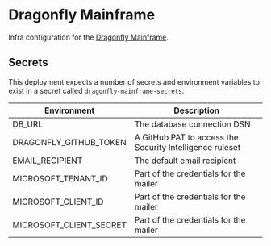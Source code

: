 # Dragonfly Mainframe

Infra configuration for the [Dragonfly Mainframe](https://github.com/vipyrsec/dragonfly-mainframe).

## Secrets

This deployment expects a number of secrets and environment variables to exist in a secret called
`dragonfly-mainframe-secrets`.

| Environment             | Description                                              |
| ----------------------- | -------------------------------------------------------- |
| DB_URL                  | The database connection DSN                              |
| DRAGONFLY_GITHUB_TOKEN  | A GitHub PAT to access the Security Intelligence ruleset |
| EMAIL_RECIPIENT         | The default email recipient                              |
| MICROSOFT_TENANT_ID     | Part of the credentials for the mailer                   |
| MICROSOFT_CLIENT_ID     | Part of the credentials for the mailer                   |
| MICROSOFT_CLIENT_SECRET | Part of the credentials for the mailer                   |
